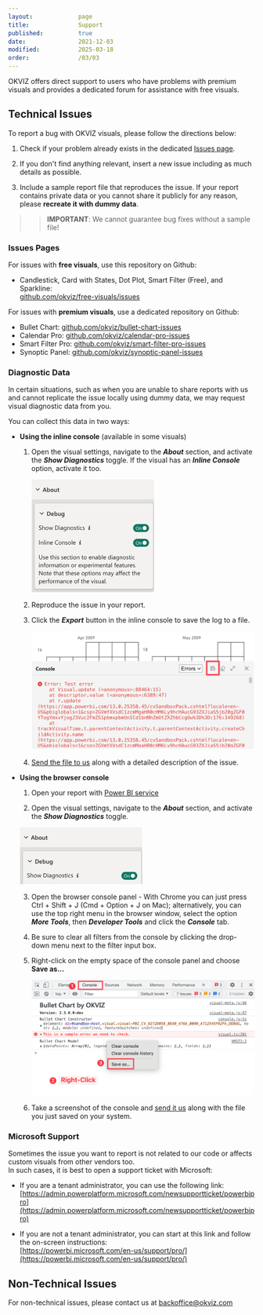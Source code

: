 ```yaml
---
layout:             page
title:              Support
published:          true
date:               2021-12-03
modified:           2025-03-18
order:              /03/03
---
```

OKVIZ offers direct support to users who have problems with premium visuals and provides a dedicated forum for assistance with free visuals.

## Technical Issues

To report a bug with OKVIZ visuals, please follow the directions below:

1. Check if your problem already exists in the dedicated [Issues page](#issues-pages).

2. If you don't find anything relevant, insert a new issue including as much details as possible.

3. Include a sample report file that reproduces the issue. If your report contains private data or you cannot share it publicly for any reason, please **recreate it with dummy data**.

>> **IMPORTANT**: We cannot guarantee bug fixes without a sample file!

### Issues Pages

For issues with **free visuals**, use this repository on Github:
- Candlestick, Card with States, Dot Plot, Smart Filter (Free), and Sparkline:  
[github.com/okviz/free-visuals/issues](https://github.com/okviz/free-visuals/issues)


For issues with **premium visuals**, use a dedicated repository on Github:
- Bullet Chart: [github.com/okviz/bullet-chart-issues](https://github.com/okviz/bullet-chart-issues)
- Calendar Pro: [github.com/okviz/calendar-pro-issues](https://github.com/okviz/calendar-pro-issues)
- Smart Filter Pro: [github.com/okviz/smart-filter-pro-issues](https://github.com/okviz/smart-filter-pro-issues)
- Synoptic Panel: [github.com/okviz/synoptic-panel-issues](https://github.com/okviz/synoptic-panel-issues)

### Diagnostic Data

In certain situations, such as when you are unable to share reports with us and cannot replicate the issue locally using dummy data, we may request visual diagnostic data from you.

You can collect this data in two ways:

- **Using the inline console** (available in some visuals)

    1. Open the visual settings, navigate to the ***About*** section, and activate the ***Show Diagnostics*** toggle. If the visual has an ***Inline Console*** option, activate it too.

        <img src="images/diagnostics-inline.png" width="250">

    2. Reproduce the issue in your report.

    3. Click the ***Export*** button in the inline console to save the log to a file.

        <img src="images/export-inline-console.png" width="500">

    4. [Send the file to us](mailto:support@okviz.com) along with a detailed description of the issue.


- **Using the browser console**

    1. Open your report with [Power BI service](https://app.powerbi.com)

    2. Open the visual settings, navigate to the ***About*** section, and activate the ***Show Diagnostics*** toggle.

    <img src="images/diagnostics.png" width="250">

    3. Open the browser console panel - With Chrome you can just press Ctrl + Shift + J (Cmd + Option + J on Mac);  alternatively, you can use the top right menu in the browser window, select the option ***More Tools***, then ***Developer Tools*** and click the ***Console*** tab.

    4. Be sure to clear all filters from the console by clicking the drop-down menu next to the filter input box.

    5. Right-click on the empty space of the console panel and choose **Save as...**

        <img src="images/save-console.png" width="650">

    6. Take a screenshot of the console and [send it us](mailto:support@okviz.com) along with the file you just saved on your system.


### Microsoft Support

Sometimes the issue you want to report is not related to our code or affects custom visuals from other vendors too.  
In such cases, it is best to open a support ticket with Microsoft:

- If you are a tenant administrator, you can use the following link:  
    [https://admin.powerplatform.microsoft.com/newsupportticket/powerbipro](https://admin.powerplatform.microsoft.com/newsupportticket/powerbipro)

- If you are not a tenant administrator, you can start at this link and follow the on-screen instructions:  
    [https://powerbi.microsoft.com/en-us/support/pro/](https://powerbi.microsoft.com/en-us/support/pro/)

## Non-Technical Issues

For non-technical issues, please contact us at [backoffice@okviz.com](mailto:backoffice@okviz.com)
